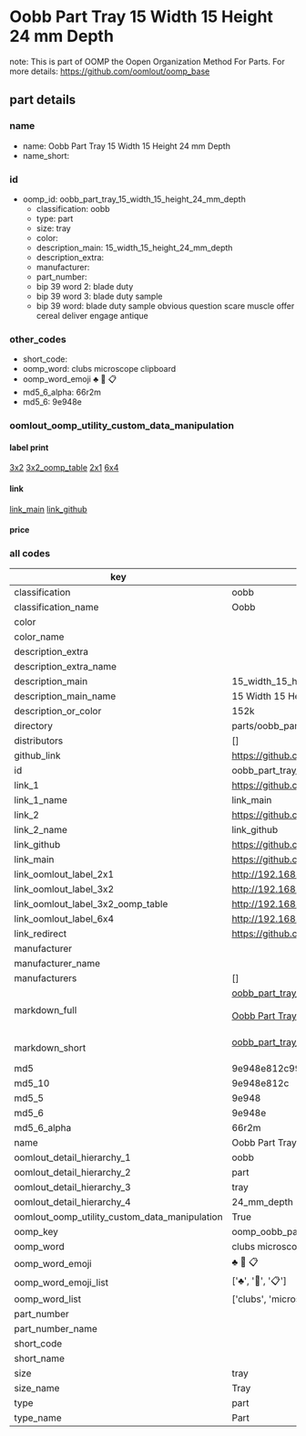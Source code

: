 # Oobb Part Tray 15 Width 15 Height 24 mm Depth  

note: This is part of OOMP the Oopen Organization Method For Parts. For more details: https://github.com/oomlout/oomp_base

##  part details
  







### name
* name: Oobb Part Tray 15 Width 15 Height 24 mm Depth
* name_short: 
### id
* oomp_id: oobb_part_tray_15_width_15_height_24_mm_depth
  * classification: oobb
  * type: part
  * size: tray
  * color: 
  * description_main: 15_width_15_height_24_mm_depth
  * description_extra: 
  * manufacturer: 
  * part_number: 
  * bip 39 word 2: blade duty
  * bip 39 word 3: blade duty sample
  * bip 39 word: blade duty sample obvious question scare muscle offer cereal deliver engage antique

### other_codes
* short_code: 
* oomp_word: clubs microscope clipboard
* oomp_word_emoji :clubs: :microscope: :clipboard:
* md5_6_alpha: 66r2m
* md5_6: 9e948e






### oomlout_oomp_utility_custom_data_manipulation
#### label print
[3x2](http://192.168.1.245:1112/?label=oomp%2066r2m)
[3x2_oomp_table](http://192.168.1.108:1112/?label=oomp%2066r2m)
[2x1](http://192.168.1.242:1112/?label=oomp%2066r2m)
[6x4](http://192.168.1.55:1112/?label=oomp%2066r2m)    

#### link

[link_main](https://github.com/oomlout/oomlout_oomp_version_1_messy/tree/main/parts/oobb_part_tray_15_width_15_height_24_mm_depth) [link_github](https://github.com/oomlout/oomlout_oomp_version_1_messy/tree/main/parts/oobb_part_tray_15_width_15_height_24_mm_depth)                             

#### price







### all codes 
| key | value |  
| --- | --- |  
| classification | oobb |  
| classification_name | Oobb |  
| color |  |  
| color_name |  |  
| description_extra |  |  
| description_extra_name |  |  
| description_main | 15_width_15_height_24_mm_depth |  
| description_main_name | 15 Width 15 Height 24 mm Depth |  
| description_or_color | 152k |  
| directory | parts/oobb_part_tray_15_width_15_height_24_mm_depth |  
| distributors | [] |  
| github_link | https://github.com/oomlout/oomlout_oomp_part_src/tree/main/parts/oobb_part_tray_15_width_15_height_24_mm_depth |  
| id | oobb_part_tray_15_width_15_height_24_mm_depth |  
| link_1 | https://github.com/oomlout/oomlout_oomp_version_1_messy/tree/main/parts/oobb_part_tray_15_width_15_height_24_mm_depth |  
| link_1_name | link_main |  
| link_2 | https://github.com/oomlout/oomlout_oomp_version_1_messy/tree/main/parts/oobb_part_tray_15_width_15_height_24_mm_depth |  
| link_2_name | link_github |  
| link_github | https://github.com/oomlout/oomlout_oomp_version_1_messy/tree/main/parts/oobb_part_tray_15_width_15_height_24_mm_depth |  
| link_main | https://github.com/oomlout/oomlout_oomp_version_1_messy/tree/main/parts/oobb_part_tray_15_width_15_height_24_mm_depth |  
| link_oomlout_label_2x1 | http://192.168.1.242:1112/?label=oomp%2066r2m |  
| link_oomlout_label_3x2 | http://192.168.1.245:1112/?label=oomp%2066r2m |  
| link_oomlout_label_3x2_oomp_table | http://192.168.1.108:1112/?label=oomp%2066r2m |  
| link_oomlout_label_6x4 | http://192.168.1.55:1112/?label=oomp%2066r2m |  
| link_redirect | https://github.com/oomlout/oomlout_oomp_version_1_messy/tree/main/parts/oobb_part_tray_15_width_15_height_24_mm_depth |  
| manufacturer |  |  
| manufacturer_name |  |  
| manufacturers | [] |  
| markdown_full | [oobb_part_tray_15_width_15_height_24_mm_depth](none)<br>[](none)<br>[Oobb Part Tray 15 Width 15 Height 24 Mm Depth](none)<br><br> |  
| markdown_short | [oobb_part_tray_15_width_15_height_24_mm_depth](none)<br><br> |  
| md5 | 9e948e812c9972330157c98b7e1120b8 |  
| md5_10 | 9e948e812c |  
| md5_5 | 9e948 |  
| md5_6 | 9e948e |  
| md5_6_alpha | 66r2m |  
| name | Oobb Part Tray 15 Width 15 Height 24 mm Depth |  
| oomlout_detail_hierarchy_1 | oobb |  
| oomlout_detail_hierarchy_2 | part |  
| oomlout_detail_hierarchy_3 | tray |  
| oomlout_detail_hierarchy_4 | 24_mm_depth |  
| oomlout_oomp_utility_custom_data_manipulation | True |  
| oomp_key | oomp_oobb_part_tray_15_width_15_height_24_mm_depth |  
| oomp_word | clubs microscope clipboard |  
| oomp_word_emoji | :clubs: :microscope: :clipboard: |  
| oomp_word_emoji_list | [':clubs:', ':microscope:', ':clipboard:'] |  
| oomp_word_list | ['clubs', 'microscope', 'clipboard'] |  
| part_number |  |  
| part_number_name |  |  
| short_code |  |  
| short_name |  |  
| size | tray |  
| size_name | Tray |  
| type | part |  
| type_name | Part |  
